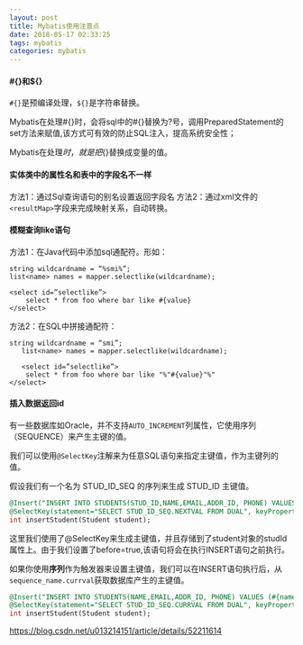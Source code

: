 ```yaml
---
layout: post
title: Mybatis使用注意点
date: 2018-05-17 02:33:25
tags: mybatis
categories: mybatis
---
```



#### #{}和${}
`#{}`是预编译处理，`${}`是字符串替换。

Mybatis在处理#{}时，会将sql中的#{}替换为?号，调用PreparedStatement的set方法来赋值,该方式可有效的防止SQL注入，提高系统安全性；

Mybatis在处理${}时，就是把${}替换成变量的值。

#### 实体类中的属性名和表中的字段名不一样
方法1：通过Sql查询语句的别名设置返回字段名
方法2：通过xml文件的`<resultMap>`字段来完成映射关系，自动转换。

<!-- more -->

#### 模糊查询like语句
方法1：在Java代码中添加sql通配符。形如：
```
string wildcardname = “%smi%”; 
list<name> names = mapper.selectlike(wildcardname);

<select id=”selectlike”> 
    select * from foo where bar like #{value} 
</select>
```

方法2：在SQL中拼接通配符：
```
string wildcardname = “smi”; 
   list<name> names = mapper.selectlike(wildcardname);

   <select id=”selectlike”> 
    select * from foo where bar like "%"#{value}"%"
</select>
```

#### 插入数据返回id

有一些数据库如Oracle，并不支持`AUTO_INCREMENT`列属性，它使用序列（SEQUENCE）来产生主键的值。

我们可以使用`@SelectKey`注解来为任意SQL语句来指定主键值，作为主键列的值。

假设我们有一个名为 STUD_ID_SEQ 的序列来生成 STUD_ID 主键值。

```sql
@Insert("INSERT INTO STUDENTS(STUD_ID,NAME,EMAIL,ADDR_ID, PHONE) VALUES (#{studId},#{name},#{email},#{address.addrId},#{phone})")  
@SelectKey(statement="SELECT STUD_ID_SEQ.NEXTVAL FROM DUAL", keyProperty="studId", resultType=int.class, before=true)  
int insertStudent(Student student);  
```

这里我们使用了@SelectKey来生成主键值，并且存储到了student对象的studId属性上。由于我们设置了before=true,该语句将会在执行INSERT语句之前执行。

如果你使用**序列**作为触发器来设置主键值，我们可以在INSERT语句执行后，从`sequence_name.currval`获取数据库产生的主键值。

```sql
@Insert("INSERT INTO STUDENTS(NAME,EMAIL,ADDR_ID, PHONE) VALUES (#{name},#{email},#{address.addrId},#{phone})")  
@SelectKey(statement="SELECT STUD_ID_SEQ.CURRVAL FROM DUAL", keyProperty="studId", resultType=int.class, before=false)  
int insertStudent(Student student);  
```

https://blog.csdn.net/u013214151/article/details/52211614
